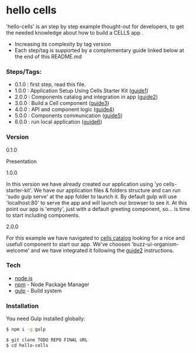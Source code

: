 # hello cells

'hello-cells' is an step by step example thought-out for developers, to get the needed knowledge about how to build a CELLS app .

- Increasing its complexity by tag version
- Each step/tag is supported by a complementary guide linked  below at the end of this README.md

### Steps/Tags:

- 0.1.0 : first step, read this file.
- 1.0.0 : Application Setup Using Cells Starter Kit ([guide1])
- 2.0.0 : Components catalog and integration in app ([guide2])
- 3.0.0 : Build a Cell component ([guide3])
- 4.0.0 : API and component logic ([guide4])
- 5.0.0 : Components communication ([guide5])
- 6.0.0 : run local application ([guide6])

### Version
0.1.0

Presentation

1.0.0

In this version we have already created our application using 'yo cells-starter-kit'.
We have our application files & folders structure and can run 'sudo gulp serve' at the app folder to launch it.
By default gulp will use 'localhost:80' to serve the app and will launch our browser to see it.
At this point our app is 'empty', just with a default greeting component, so... is time to start including components.

2.0.0

For this example we have navigated to [cells catalog] looking for a nice and usefull component to start our app.
We've choosen 'buzz-ui-organism-welcome' and we have integrated it following the [guide2] instructions.

### Tech

* [node.js]
* [npm] - Node Package Manager
* [gulp] - Build system


### Installation

You need Gulp installed globally:

```sh
$ npm i -g gulp
```

```sh
$ git clone TODO REPO FINAL URL
$ cd hello-cells
```

   [npm]: <https://www.npmjs.com/>
   [node.js]: <http://nodejs.org>
   [Gulp]: <http://gulpjs.com>
   [cells catalog]: <http://bbva-files.s3.amazonaws.com/cells/bbva-catalog/index.html>
   [guide1]: <link1>
   [guide2]: <link2>
   [guide3]: <link3>
   [guide4]: <link4>
   [guide5]: <link5>
   [guide6]: <link6>
